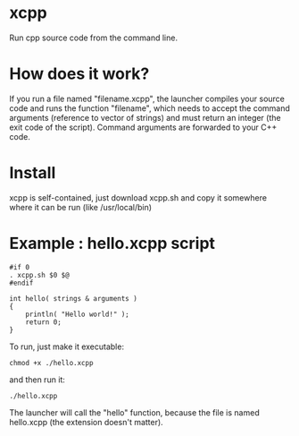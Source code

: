# xcpp
Run cpp source code from the command line.

# How does it work?
If you run a file named "filename.xcpp", the launcher compiles your source code and runs the function "filename", which needs to accept the command arguments (reference to vector of strings) and must return an integer (the exit code of the script). Command arguments are forwarded to your C++ code.

# Install
xcpp is self-contained, just download xcpp.sh and copy it somewhere where it can be run (like /usr/local/bin)

# Example :  hello.xcpp script
    #if 0
    . xcpp.sh $0 $@
    #endif
    
    int hello( strings & arguments )
    {
    	println( "Hello world!" );
    	return 0;
    }


To run, just make it executable:

    chmod +x ./hello.xcpp

and then run it:

    ./hello.xcpp

The launcher will call the "hello" function, because the file is named hello.xcpp (the extension doesn't matter).
